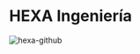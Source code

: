 # HEXA Ingeniería
![hexa-github](https://github.com/hexa-ingenieria/.github/assets/106250314/3667ba78-f0d2-4b93-8ea9-7db8cac73328)
